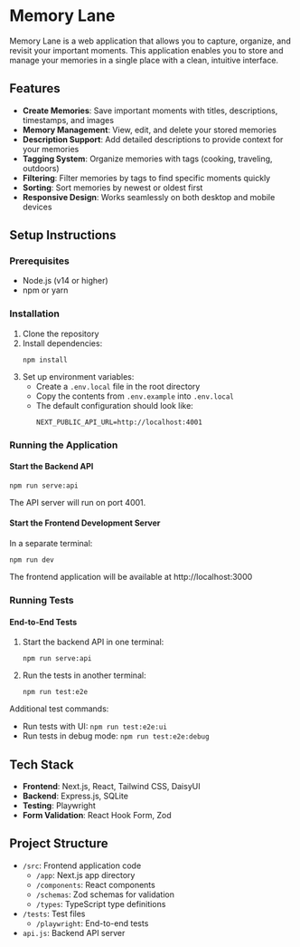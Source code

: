 # Memory Lane

Memory Lane is a web application that allows you to capture, organize, and revisit your important moments. This application enables you to store and manage your memories in a single place with a clean, intuitive interface.

## Features

- **Create Memories**: Save important moments with titles, descriptions, timestamps, and images
- **Memory Management**: View, edit, and delete your stored memories
- **Description Support**: Add detailed descriptions to provide context for your memories
- **Tagging System**: Organize memories with tags (cooking, traveling, outdoors)
- **Filtering**: Filter memories by tags to find specific moments quickly
- **Sorting**: Sort memories by newest or oldest first
- **Responsive Design**: Works seamlessly on both desktop and mobile devices

## Setup Instructions

### Prerequisites

- Node.js (v14 or higher)
- npm or yarn

### Installation

1. Clone the repository
2. Install dependencies:
   ```
   npm install
   ```
3. Set up environment variables:
   - Create a `.env.local` file in the root directory
   - Copy the contents from `.env.example` into `.env.local`
   - The default configuration should look like:
     ```
     NEXT_PUBLIC_API_URL=http://localhost:4001
     ```

### Running the Application

#### Start the Backend API

```
npm run serve:api
```

The API server will run on port 4001.

#### Start the Frontend Development Server

In a separate terminal:

```
npm run dev
```

The frontend application will be available at http://localhost:3000

### Running Tests

#### End-to-End Tests

1. Start the backend API in one terminal:
   ```
   npm run serve:api
   ```

2. Run the tests in another terminal:
   ```
   npm run test:e2e
   ```

Additional test commands:
- Run tests with UI: `npm run test:e2e:ui`
- Run tests in debug mode: `npm run test:e2e:debug`

## Tech Stack

- **Frontend**: Next.js, React, Tailwind CSS, DaisyUI
- **Backend**: Express.js, SQLite
- **Testing**: Playwright
- **Form Validation**: React Hook Form, Zod

## Project Structure

- `/src`: Frontend application code
  - `/app`: Next.js app directory
  - `/components`: React components
  - `/schemas`: Zod schemas for validation
  - `/types`: TypeScript type definitions
- `/tests`: Test files
  - `/playwright`: End-to-end tests
- `api.js`: Backend API server
